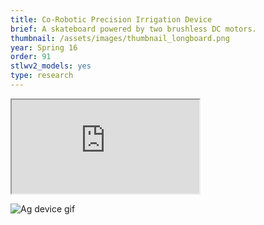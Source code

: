 ```yaml
---
title: Co-Robotic Precision Irrigation Device
brief: A skateboard powered by two brushless DC motors.
thumbnail: /assets/images/thumbnail_longboard.png
year: Spring 16
order: 91
stlwv2_models: yes
type: research
---
```


<iframe src="https://drive.google.com/file/d/12ypk1qmx5Z6cz8-U_-WBLpgAvT6WvO8Q/preview"></iframe>

![Ag device gif](/website/assets/images/DateVid.gif)


